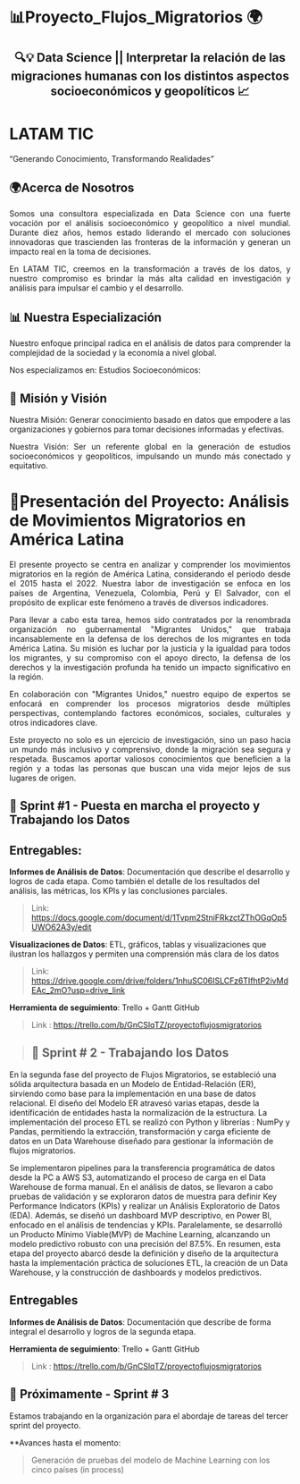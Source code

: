 # 📊Proyecto_Flujos_Migratorios 🌍
<div align="center">
  <h2>🔍💡 Data Science || Interpretar la relación de las migraciones humanas con los distintos aspectos socioeconómicos y geopolíticos 📈</h2>
</div>

# LATAM TIC
“Generando Conocimiento, Transformando Realidades”

## 🌍Acerca de Nosotros
<p align="justify"> Somos una consultora especializada en Data Science con una fuerte vocación por el análisis socioeconómico y geopolítico a nivel mundial. Durante diez años, hemos estado liderando el mercado con soluciones innovadoras que trascienden las fronteras de la información y generan un impacto real en la toma de decisiones.</p>

<p align="justify"> En LATAM TIC, creemos en la transformación a través de los datos, y nuestro compromiso es brindar la más alta calidad en investigación y análisis para impulsar el cambio y el desarrollo. </p> 

## 📊 Nuestra Especialización
<p align="justify"> Nuestro enfoque principal radica en el análisis de datos para comprender la complejidad de la sociedad y la economía a nivel global. </p> 
Nos especializamos en:
Estudios Socioeconómicos: 

## 🚀 Misión y Visión
<p align="justify"> Nuestra Misión: Generar conocimiento basado en datos que empodere a las organizaciones y gobiernos para tomar decisiones informadas y efectivas.</p> 

<p align="justify">Nuestra Visión: Ser un referente global en la generación de estudios socioeconómicos y geopolíticos, impulsando un mundo más conectado y equitativo.</p> 


# 🤝Presentación  del Proyecto:  Análisis de Movimientos Migratorios en América Latina

<p align="justify"> El presente proyecto se centra en analizar y comprender los movimientos migratorios en la región de América Latina, considerando el periodo desde el 2015 hasta el 2022. Nuestra labor de investigación se enfoca en los países de Argentina, Venezuela, Colombia, Perú y El Salvador, con el propósito de explicar este fenómeno a través de diversos indicadores.</p>
  
<p align="justify"> Para llevar a cabo esta tarea, hemos sido contratados por la renombrada organización no gubernamental "Migrantes Unidos," que trabaja incansablemente en la defensa de los derechos de los migrantes en toda América Latina. Su misión es luchar por la justicia y la igualdad para todos los migrantes, y su compromiso con el apoyo directo, la defensa de los derechos y la investigación profunda ha tenido un impacto significativo en la región.</p>

<p align="justify"> En colaboración con "Migrantes Unidos," nuestro equipo de expertos se enfocará en comprender los procesos migratorios desde múltiples perspectivas, contemplando factores económicos, sociales, culturales y otros indicadores clave.</p>

<p align="justify"> Este proyecto no solo es un ejercicio de investigación, sino un paso hacia un mundo más inclusivo y comprensivo, donde la migración sea segura y respetada. Buscamos aportar valiosos conocimientos que beneficien a la región y a todas las personas que buscan una vida mejor lejos de sus lugares de origen.</p>


## 🚀 Sprint #1 - Puesta en marcha el proyecto y Trabajando los Datos

## Entregables: 
**Informes de Análisis de Datos**: Documentación que describe el desarrollo y logros de cada etapa. Como también el detalle de los resultados del análisis, las métricas, los KPIs y las conclusiones parciales.

> Link: https://docs.google.com/document/d/1Tvpm2StniFRkzctZThOGqOp5UWO62A3y/edit

**Visualizaciones de Datos**: ETL, gráficos, tablas y visualizaciones que ilustran los hallazgos y permiten una comprensión más clara de los datos
> 
> Link: https://drive.google.com/drive/folders/1nhuSC06ISLCFz6TIfhtP2ivMdEAc_2mO?usp=drive_link

**Herramienta de seguimiento**: Trello + Gantt GitHub
> 
> Link : https://trello.com/b/GnCSlqTZ/proyectoflujosmigratorios




> ## 🚀 Sprint # 2 - Trabajando los Datos
> 
En la segunda fase del proyecto de Flujos Migratorios, se estableció una sólida arquitectura basada en un Modelo de Entidad-Relación (ER), sirviendo como base para la implementación en una base de datos relacional. El diseño del Modelo ER atravesó varias etapas, desde la identificación de entidades hasta la normalización de la estructura. La implementación del proceso ETL se realizó con Python y librerías : NumPy y Pandas, permitiendo la extracción, transformación y carga eficiente de datos en un Data Warehouse diseñado para gestionar la información de flujos migratorios.

Se implementaron pipelines para la transferencia programática de datos desde la PC a AWS S3, automatizando el proceso de carga en el Data Warehouse de forma manual. En el análisis de datos, se llevaron a cabo pruebas de validación y se exploraron datos de muestra para definir Key Performance Indicators (KPIs) y realizar un Análisis Exploratorio de Datos (EDA). Además, se diseñó un  dashboard MVP descriptivo, en Power BI, enfocado en el análisis de tendencias y KPIs. Paralelamente, se desarrolló un Producto Mínimo Viable(MVP) de Machine Learning, alcanzando un modelo predictivo robusto con una precisión del 87.5%. 
En resumen, esta etapa del proyecto abarcó desde la definición y diseño de la arquitectura hasta la implementación práctica de soluciones ETL, la creación de un Data Warehouse, y la construcción de dashboards y modelos predictivos.

## Entregables
**Informes de Análisis de Datos**: Documentación que describe de forma integral el desarrollo y logros de la segunda etapa.


**Herramienta de seguimiento**: Trello + Gantt GitHub
> 
> Link : https://trello.com/b/GnCSlqTZ/proyectoflujosmigratorios

## 👀 Próximamente - Sprint # 3
Estamos trabajando en la organización para el abordaje de tareas del tercer sprint del proyecto. 

**Avances hasta el momento:
> Generación de pruebas del modelo de Machine Learning con los cinco países (in process)





